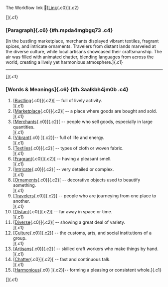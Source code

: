 The Workflow link
👏[[Link](https://www.google.com/url?q=http://www.google.com&sa=D&source=editors&ust=1758044802284693&usg=AOvVaw0686PEgoNV-RoKfZQ3ARiM){.c0}]{.c2}

[]{.c1}

### [Paragraph]{.c6} {#h.mpda4mgbgq73 .c4}

[In the bustling marketplace, merchants displayed vibrant textiles,
fragrant spices, and intricate ornaments. Travelers from distant lands
marveled at the diverse culture, while local artisans showcased their
craftsmanship. The air was filled with animated chatter, blending
languages from across the world, creating a lively yet harmonious
atmosphere.]{.c1}

------------------------------------------------------------------------

[]{.c1}

### [Words & Meanings]{.c6} {#h.3aalkbh4jm0b .c4}

1.  [[Bustling](https://www.google.com/url?q=http://www.google.com&sa=D&source=editors&ust=1758044802286351&usg=AOvVaw1v0MAEcRqxUx1pdyBQZxkD){.c0}]{.c2}[ --
    full of lively activity.\
    ]{.c1}
2.  [[Marketplace](https://www.google.com/url?q=http://www.google.com&sa=D&source=editors&ust=1758044802286718&usg=AOvVaw3JuWYxn7m4rnqGb1-HIXM1){.c0}]{.c2}[ --
    a place where goods are bought and sold.\
    ]{.c1}
3.  [[Merchants](https://www.google.com/url?q=http://www.google.com&sa=D&source=editors&ust=1758044802287048&usg=AOvVaw14CkOFu0i5DXbj9ypfzj6O){.c0}]{.c2}[ --
    people who sell goods, especially in large quantities.\
    ]{.c1}
4.  [[Vibrant](https://www.google.com/url?q=http://www.google.com&sa=D&source=editors&ust=1758044802287416&usg=AOvVaw0TjVbMAQuJzHvI9bl0etU-){.c0}
    ]{.c2}[-- full of life and energy.\
    ]{.c1}
5.  [[Textiles](https://www.google.com/url?q=http://www.google.com&sa=D&source=editors&ust=1758044802287717&usg=AOvVaw2AvUWr8FjJG121oJcvdSdR){.c0}]{.c2}[ --
    types of cloth or woven fabric.\
    ]{.c1}
6.  [[Fragrant](https://www.google.com/url?q=http://www.google.com&sa=D&source=editors&ust=1758044802288089&usg=AOvVaw2BywLEopbxcGiIEHT2a_VE){.c0}]{.c2}[ --
    having a pleasant smell.\
    ]{.c1}
7.  [[Intricate](https://www.google.com/url?q=http://www.google.com&sa=D&source=editors&ust=1758044802288400&usg=AOvVaw2qkzwn6cOBHqzSa5uddfYO){.c0}]{.c2}[ --
    very detailed or complex.\
    ]{.c1}
8.  [[Ornaments](https://www.google.com/url?q=http://www.google.com&sa=D&source=editors&ust=1758044802288680&usg=AOvVaw3bq1ZXz6cURnXpNbkpHySw){.c0}]{.c2}[ --
    decorative objects used to beautify something.\
    ]{.c1}
9.  [[Travelers](https://www.google.com/url?q=http://www.google.com&sa=D&source=editors&ust=1758044802288994&usg=AOvVaw0JcwjD-MHngFe1k2rpr6Na){.c0}]{.c2}[ --
    people who are journeying from one place to another.\
    ]{.c1}
10. [[Distant](https://www.google.com/url?q=http://www.google.com&sa=D&source=editors&ust=1758044802289378&usg=AOvVaw0GRrnNa_7gYy7ZFNJGuze9){.c0}]{.c2}[ --
    far away in space or time.\
    ]{.c1}
11. [[Diverse](https://www.google.com/url?q=http://www.google.com&sa=D&source=editors&ust=1758044802289656&usg=AOvVaw1y47WgLCnz1rRNINVSXyCM){.c0}]{.c2}[ --
    showing a great deal of variety.\
    ]{.c1}
12. [[Culture](https://www.google.com/url?q=http://www.google.com&sa=D&source=editors&ust=1758044802289876&usg=AOvVaw0sp-mW7CoFMsdQAfv1sdes){.c0}]{.c2}[ --
    the customs, arts, and social institutions of a group.\
    ]{.c1}
13. [[Artisans](https://www.google.com/url?q=http://www.google.com&sa=D&source=editors&ust=1758044802290289&usg=AOvVaw2QNyU63XWb0UdpMLPts8Kx){.c0}]{.c2}[ --
    skilled craft workers who make things by hand.\
    ]{.c1}
14. [[Chatter](https://www.google.com/url?q=http://www.google.com&sa=D&source=editors&ust=1758044802290637&usg=AOvVaw0Nv0EGU4Zvgz_wMT9uY0qX){.c0}]{.c2}[ --
    fast and continuous talk.\
    ]{.c1}
15. [[Harmonious](https://www.google.com/url?q=http://www.google.com&sa=D&source=editors&ust=1758044802290936&usg=AOvVaw2BAW13ighUIUDgkvHbolpJ){.c0}
    ]{.c2}[-- forming a pleasing or consistent whole.]{.c1}

[]{.c1}

